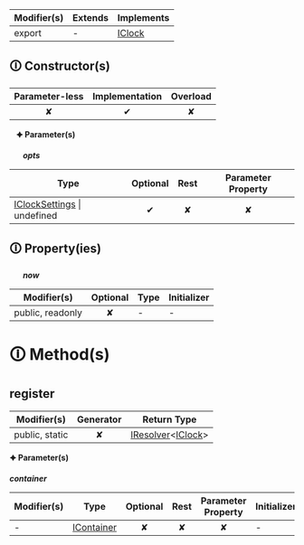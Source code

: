 | Modifier(s)                            | Extends                      | Implements                                    |
|----------------------------------------|------------------------------|-----------------------------------------------|
| export | - | [IClock](https://hamedfathi.gitbook.io/aurelia-2-doc-api/runtime/variable/scheduler/iclock) |

## &#128712; Constructor(s)

| Parameter-less                         | Implementation                          | Overload                          |
|:--------------------------------------:|:---------------------------------------:|:---------------------------------:|
| ✘ | ✔ | ✘ |

&nbsp;&nbsp; **&#128966; Parameter(s)**

&nbsp;&nbsp;&nbsp;&nbsp;&nbsp; _**opts**_

| Type                        | Optional                           | Rest                          | Parameter Property                          |
|-----------------------------|:----------------------------------:|:-----------------------------:|:-------------------------------------------:|
| [IClockSettings](https://hamedfathi.gitbook.io/aurelia-2-doc-api/runtime/interface/scheduler/iclocksettings) &#124; undefined | ✔  | ✘ | ✘ |

## &#128712; Property(ies)

&nbsp;&nbsp;&nbsp;&nbsp;&nbsp; _**now**_

| Modifier(s)                               | Optional                           | Type                        | Initializer                       |
|-------------------------------------------|:----------------------------------:|-----------------------------|-----------------------------------|
| public, readonly | ✘ | - | - |

# &#128712; Method(s)

## register

| Modifier(s)                              | Generator                          | Return Type                       |
|------------------------------------------|:----------------------------------:|-----------------------------------|
| public, static | ✘ | [IResolver](https://hamedfathi.gitbook.io/aurelia-2-doc-api/kernel/interface/di/iresolver)&lt;[IClock](https://hamedfathi.gitbook.io/aurelia-2-doc-api/runtime/variable/scheduler/iclock)&gt; |

**&#128966; Parameter(s)**

_**container**_

| Modifier(s)                              | Type                        | Optional                           | Rest                          | Parameter Property                          | Initializer                       |
|------------------------------------------|-----------------------------|:----------------------------------:|:-----------------------------:|:-------------------------------------------:|-----------------------------------|
| - | [IContainer](https://hamedfathi.gitbook.io/aurelia-2-doc-api/kernel/interface/di/icontainer) | ✘  | ✘ | ✘ | - |